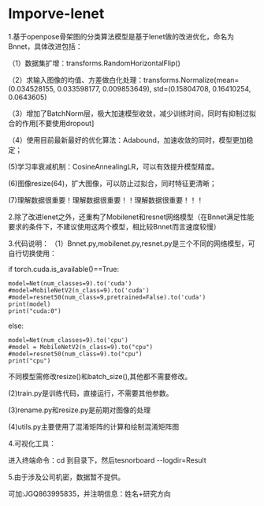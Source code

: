 
# Imporve-lenet
1.基于openpose骨架图的分类算法模型是基于lenet做的改进优化，命名为Bnnet，具体改进包括：

（1）数据集扩增：transforms.RandomHorizontalFlip()

（2）求输入图像的均值、方差做白化处理：transforms.Normalize(mean=(0.034528155, 0.033598177, 0.009853649), std=(0.15804708, 0.16410254, 0.0643605)

（3）增加了BatchNorm层，极大加速模型收敛，减少训练时间，同时有抑制过拟合的作用[不要使用dropout]

（4）使用目前最新最好的优化算法：Adabound，加速收敛的同时，模型更加稳定；

(5)学习率衰减机制：CosineAnnealingLR，可以有效提升模型精度。

(6)图像resize(64)，扩大图像，可以防止过拟合，同时特征更清晰；

(7)理解数据很重要！理解数据很重要！！理解数据很重要！！！

2.除了改进lenet之外，还重构了Mobilenet和resnet网络模型（在Bnnet满足性能要求的条件下，不建议使用这两个模型，相比较Bnnet而言速度较慢）

3.代码说明：
（1）Bnnet.py,mobilenet.py,resnet.py是三个不同的网络模型，可自行切换使用：

if torch.cuda.is_available()==True:

    model=Net(num_classes=9).to('cuda')
    #model=MobileNetV2(n_class=9).to('cuda')
    #model=resnet50(num_class=9,pretrained=False).to('cuda')
    print(model)
    print("cuda:0")
else:

    model=Net(num_classes=9).to('cpu')
    #model = MobileNetV2(n_class=9).to("cpu")
    #model=resnet50(num_class=9).to("cpu")
    print("cpu")

不同模型需修改resize()和batch_size(),其他都不需要修改。

(2)train.py是训练代码，直接运行，不需要其他参数。

(3)rename.py和resize.py是前期对图像的处理

(4)utils.py主要使用了混淆矩阵的计算和绘制混淆矩阵图

4.可视化工具：

进入终端命令：cd 到目录下，然后tesnorboard --logdir=Result

5.由于涉及公司机密，数据暂不提供。

可加:JGQ863995835，并注明信息：姓名+研究方向

